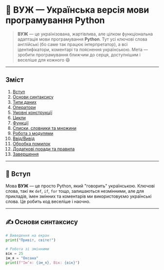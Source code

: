 # 🐍 ВУЖ — Українська версія мови програмування Python

> **ВУЖ** — це українізована, жартівлива, але цілком функціональна адаптація мови програмування **Python**. Тут усі ключові слова англійські (бо саме так працює інтерпретатор), а всі ідентифікатори, коментарі та пояснення українською. Мета — зробити програмування ближчим до серця, доступнішим і веселіше для кожного 😄

---

## Зміст

1. [Вступ](#%D0%B2%D1%81%D1%82%D1%83%D0%BF)
2. [Основи синтаксису](#%D0%BE%D1%81%D0%BD%D0%BE%D0%B2%D0%B8-%D1%81%D0%B8%D0%BD%D1%82%D0%B0%D0%BA%D1%81%D0%B8%D1%81%D1%83)
3. [Типи даних](#%D1%82%D0%B8%D0%BF%D0%B8-%D0%B4%D0%B0%D0%BD%D0%B8%D1%85)
4. [Оператори](#%D0%BE%D0%BF%D0%B5%D1%80%D0%B0%D1%82%D0%BE%D1%80%D0%B8)
5. [Умовні конструкції](#%D1%83%D0%BC%D0%BE%D0%B2%D0%BD%D1%96-%D0%BA%D0%BE%D0%BD%D1%81%D1%82%D1%80%D1%83%D0%BA%D1%86%D1%96%D1%97)
6. [Цикли](#%D1%86%D0%B8%D0%BA%D0%BB%D0%B8)
7. [Функції](#%D1%84%D1%83%D0%BD%D0%BA%D1%86%D1%96%D1%97)
8. [Списки, словники та множини](#%D1%81%D0%BF%D0%B8%D1%81%D0%BA%D0%B8-%D1%81%D0%BB%D0%BE%D0%B2%D0%BD%D0%B8%D0%BA%D0%B8-%D1%82%D0%B0-%D0%BC%D0%BD%D0%BE%D0%B6%D0%B8)
9. [Робота з модулями](#%D1%80%D0%BE%D0%B1%D0%BE%D1%82%D0%B0-%D0%B7-%D0%BC%D0%BE%D0%B4%D1%83%D0%BB%D1%8F%D0%BC%D0%B8)
10. [Ввід/Вивід](#%D0%B2%D0%B2%D1%96%D0%B4%D0%B2%D0%B8%D0%B2%D1%96%D0%B4)
11. [Обробка помилок](#%D0%BE%D0%B1%D1%80%D0%BE%D0%B1%D0%BA%D0%B0-%D0%BF%D0%BE%D0%BC%D0%B8%D0%BB%D0%BE%D0%BA)
12. [Додаткові поради та правила](#%D0%B4%D0%BE%D0%B4%D0%B0%D1%82%D0%BA%D0%BE%D0%B2%D1%96-%D0%BF%D0%BE%D1%80%D0%B0%D0%B4%D0%B8-%D1%82%D0%B0-%D0%BF%D1%80%D0%B0%D0%B2%D0%B8%D0%BB%D0%B0)
13. [Завершення](#%D0%B7%D0%B0%D0%B2%D0%B5%D1%80%D1%88%D0%B5%D0%BD%D0%BD%D1%8F)

---

## 💬 Вступ

Мова **ВУЖ** — це просто Python, який "говорить" українською. Ключові слова, такі як `def`, `if`, `for` тощо, залишаються незмінними, але для прикладів, імен змінних та коментарів ми використовуємо українські слова. Це робить код веселіше і наочно.

---

## ✍️ Основи синтаксису

```python
# Виведення на екран
print("Привіт, світе!")

# Робота зі змінними
вік = 25
ім_я = "Оксана"
print(f"Ім’я: {ім_я}, Вік: {вік}")
